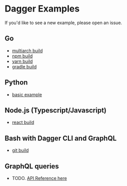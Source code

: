 # Dagger Examples

If you'd like to see a new example, please open an issue.

## Go

- [multiarch build](./go/multiarch-build/)
- [npm build](./go/npm-build/)
- [yarn build](./go/yarn-build/)
- [gradle build](./go/gradle-build/)

## Python

- [basic example](./python/basic-example/)

## Node.js (Typescript/Javascript)

- [react build](./nodejs/react-build/)

## Bash with Dagger CLI and GraphQL

- [git build](./bash/git-build/)

## GraphQL queries

- TODO. [API Reference here](https://docs.dagger.io/api)
